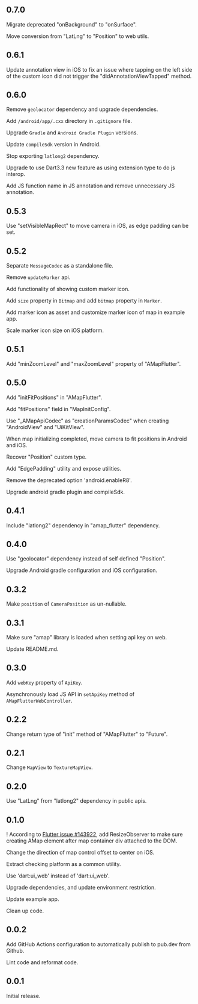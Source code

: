 ## 0.7.0

Migrate deprecated "onBackground" to "onSurface".

Move conversion from "LatLng" to "Position" to web utils.

## 0.6.1

Update annotation view in iOS to fix an issue where tapping on the left side of the custom icon did not trigger the "didAnnotationViewTapped" method.

## 0.6.0

Remove ```geolocator``` dependency and upgrade dependencies.

Add ```/android/app/.cxx``` directory in ```.gitignore``` file.

Upgrade ```Gradle``` and ```Android Gradle Plugin``` versions.

Update ```compileSdk``` version in Android.

Stop exporting ```latlong2``` dependency.

Upgrade to use Dart3.3 new feature as using extension type to do js interop.

Add JS function name in JS annotation and remove unnecessary JS annotation.

## 0.5.3

Use "setVisibleMapRect" to move camera in iOS, as edge padding can be set.

## 0.5.2

Separate ```MessageCodec``` as a standalone file.

Remove ```updateMarker``` api.

Add functionality of showing custom marker icon.

Add ```size``` property in ```Bitmap``` and add ```bitmap``` property in ```Marker```.

Add marker icon as asset and customize marker icon of map in example app.

Scale marker icon size on iOS platform.

## 0.5.1

Add "minZoomLevel" and "maxZoomLevel" property of "AMapFlutter".

## 0.5.0

Add "initFitPositions" in "AMapFlutter".

Add "fitPositions" field in "MapInitConfig".

Use "_AMapApiCodec" as "creationParamsCodec" when creating "AndroidView" and "UiKitView".

When map initializing completed, move camera to fit positions in Android and iOS.

Recover "Position" custom type.

Add "EdgePadding" utility and expose utilities.

Remove the deprecated option 'android.enableR8'.

Upgrade android gradle plugin and compileSdk.

## 0.4.1

Include "latlong2" dependency in "amap_flutter" dependency.

## 0.4.0

Use "geolocator" dependency instead of self defined "Position".

Upgrade Android gradle configuration and iOS configuration.

## 0.3.2

Make ```position``` of ```CameraPosition``` as un-nullable.

## 0.3.1

Make sure "amap" library is loaded when setting api key on web.

Update README.md.

## 0.3.0

Add ```webKey``` property of ```ApiKey```.

Asynchronously load JS API in ```setApiKey``` method of ```AMapFlutterWebController```.

## 0.2.2

Change return type of "init" method of "AMapFlutter" to "Future".

## 0.2.1

Change ```MapView``` to ```TextureMapView```.

## 0.2.0

Use "LatLng" from "latlong2" dependency in public apis.

## 0.1.0

! According to [Flutter issue #143922](https://github.com/flutter/flutter/issues/143922), 
  add ResizeObserver to make sure creating AMap element after map container div attached to the DOM.

Change the direction of map control offset to center on iOS.

Extract checking platform as a common utility.

Use 'dart:ui_web' instead of 'dart:ui_web'.

Upgrade dependencies, and update environment restriction.

Update example app.

Clean up code.

## 0.0.2

Add GitHub Actions configuration to automatically publish to pub.dev from Github.

Lint code and reformat code.

## 0.0.1

Initial release.
